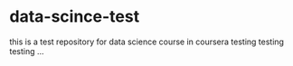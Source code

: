 # data-scince-test
this is a test repository for data science course in coursera
testing testing testing ...

